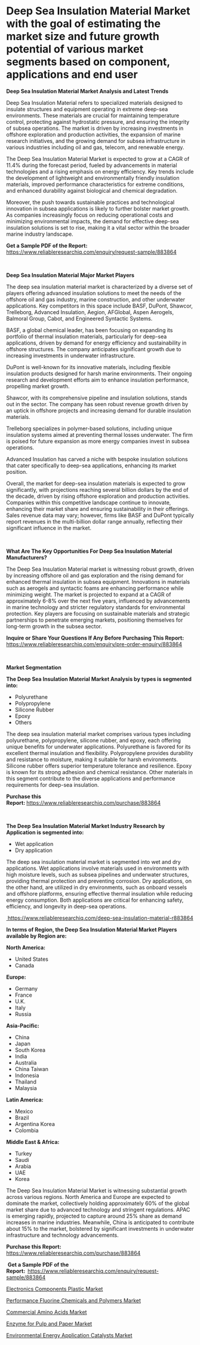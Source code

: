 <p><h1>Deep Sea Insulation Material Market with the goal of estimating the market size and future growth potential of various market segments based on component, applications and end user</h1></p><p><strong>Deep Sea Insulation Material Market Analysis and Latest Trends</strong></p>
<p><p>Deep Sea Insulation Material refers to specialized materials designed to insulate structures and equipment operating in extreme deep-sea environments. These materials are crucial for maintaining temperature control, protecting against hydrostatic pressure, and ensuring the integrity of subsea operations. The market is driven by increasing investments in offshore exploration and production activities, the expansion of marine research initiatives, and the growing demand for subsea infrastructure in various industries including oil and gas, telecom, and renewable energy.</p><p>The Deep Sea Insulation Material Market is expected to grow at a CAGR of 11.4% during the forecast period, fueled by advancements in material technologies and a rising emphasis on energy efficiency. Key trends include the development of lightweight and environmentally friendly insulation materials, improved performance characteristics for extreme conditions, and enhanced durability against biological and chemical degradation.</p><p>Moreover, the push towards sustainable practices and technological innovation in subsea applications is likely to further bolster market growth. As companies increasingly focus on reducing operational costs and minimizing environmental impacts, the demand for effective deep-sea insulation solutions is set to rise, making it a vital sector within the broader marine industry landscape.</p></p>
<p><strong>Get a Sample PDF of the Report:&nbsp;</strong> <a href="https://www.reliableresearchiq.com/enquiry/request-sample/883864?utm_campaign=1834&utm_medium=2&utm_source=Github&utm_content=ia&utm_term=02042025&utm_id=deep-sea-insulation-material">https://www.reliableresearchiq.com/enquiry/request-sample/883864</a></p>
<p>&nbsp;</p>
<p><strong>Deep Sea Insulation Material Major Market Players</strong></p>
<p><p>The deep sea insulation material market is characterized by a diverse set of players offering advanced insulation solutions to meet the needs of the offshore oil and gas industry, marine construction, and other underwater applications. Key competitors in this space include BASF, DuPont, Shawcor, Trelleborg, Advanced Insulation, Aegion, AFGlobal, Aspen Aerogels, Balmoral Group, Cabot, and Engineered Syntactic Systems.</p><p>BASF, a global chemical leader, has been focusing on expanding its portfolio of thermal insulation materials, particularly for deep-sea applications, driven by demand for energy efficiency and sustainability in offshore structures. The company anticipates significant growth due to increasing investments in underwater infrastructure.</p><p>DuPont is well-known for its innovative materials, including flexible insulation products designed for harsh marine environments. Their ongoing research and development efforts aim to enhance insulation performance, propelling market growth.</p><p>Shawcor, with its comprehensive pipeline and insulation solutions, stands out in the sector. The company has seen robust revenue growth driven by an uptick in offshore projects and increasing demand for durable insulation materials.</p><p>Trelleborg specializes in polymer-based solutions, including unique insulation systems aimed at preventing thermal losses underwater. The firm is poised for future expansion as more energy companies invest in subsea operations.</p><p>Advanced Insulation has carved a niche with bespoke insulation solutions that cater specifically to deep-sea applications, enhancing its market position.</p><p>Overall, the market for deep-sea insulation materials is expected to grow significantly, with projections reaching several billion dollars by the end of the decade, driven by rising offshore exploration and production activities. Companies within this competitive landscape continue to innovate, enhancing their market share and ensuring sustainability in their offerings. Sales revenue data may vary; however, firms like BASF and DuPont typically report revenues in the multi-billion dollar range annually, reflecting their significant influence in the market.</p></p>
<p>&nbsp;</p>
<p><strong>What Are The Key Opportunities For Deep Sea Insulation Material Manufacturers?</strong></p>
<p><p>The Deep Sea Insulation Material market is witnessing robust growth, driven by increasing offshore oil and gas exploration and the rising demand for enhanced thermal insulation in subsea equipment. Innovations in materials such as aerogels and syntactic foams are enhancing performance while minimizing weight. The market is projected to expand at a CAGR of approximately 6-8% over the next five years, influenced by advancements in marine technology and stricter regulatory standards for environmental protection. Key players are focusing on sustainable materials and strategic partnerships to penetrate emerging markets, positioning themselves for long-term growth in the subsea sector.</p></p>
<p><strong>Inquire or Share Your Questions If Any Before Purchasing This Report:</strong> <a href="https://www.reliableresearchiq.com/enquiry/pre-order-enquiry/883864?utm_campaign=1834&utm_medium=2&utm_source=Github&utm_content=ia&utm_term=02042025&utm_id=deep-sea-insulation-material">https://www.reliableresearchiq.com/enquiry/pre-order-enquiry/883864</a></p>
<p>&nbsp;</p>
<p><strong>Market Segmentation</strong></p>
<p><strong>The Deep Sea Insulation Material Market Analysis by types is segmented into:</strong></p>
<p><ul><li>Polyurethane</li><li>Polypropylene</li><li>Silicone Rubber</li><li>Epoxy</li><li>Others</li></ul></p>
<p><p>The deep sea insulation material market comprises various types including polyurethane, polypropylene, silicone rubber, and epoxy, each offering unique benefits for underwater applications. Polyurethane is favored for its excellent thermal insulation and flexibility. Polypropylene provides durability and resistance to moisture, making it suitable for harsh environments. Silicone rubber offers superior temperature tolerance and resilience. Epoxy is known for its strong adhesion and chemical resistance. Other materials in this segment contribute to the diverse applications and performance requirements for deep-sea insulation.</p></p>
<p><strong>Purchase this Report:&nbsp;</strong><a href="https://www.reliableresearchiq.com/purchase/883864?utm_campaign=1834&utm_medium=2&utm_source=Github&utm_content=ia&utm_term=02042025&utm_id=deep-sea-insulation-material">https://www.reliableresearchiq.com/purchase/883864</a></p>
<p>&nbsp;</p>
<p><strong>The Deep Sea Insulation Material Market Industry Research by Application is segmented into:</strong></p>
<p><ul><li>Wet application</li><li>Dry application</li></ul></p>
<p><p>The deep sea insulation material market is segmented into wet and dry applications. Wet applications involve materials used in environments with high moisture levels, such as subsea pipelines and underwater structures, providing thermal protection and preventing corrosion. Dry applications, on the other hand, are utilized in dry environments, such as onboard vessels and offshore platforms, ensuring effective thermal insulation while reducing energy consumption. Both applications are critical for enhancing safety, efficiency, and longevity in deep-sea operations.</p></p>
<p><a href="https://www.reliableresearchiq.com/deep-sea-insulation-material-r883864?utm_campaign=1834&utm_medium=2&utm_source=Github&utm_content=ia&utm_term=02042025&utm_id=deep-sea-insulation-material">&nbsp;https://www.reliableresearchiq.com/deep-sea-insulation-material-r883864</a></p>
<p><strong>In terms of Region, the Deep Sea Insulation Material Market Players available by Region are:</strong></p>
<p>
    <p> <strong> North America: </strong>
        <ul>
            <li>United States</li>
            <li>Canada</li>
        </ul>
        </p> 
    <p> <strong> Europe: </strong>
        <ul>
            <li>Germany</li>
            <li>France</li>
            <li>U.K.</li>
            <li>Italy</li>
            <li>Russia</li>
        </ul>
        </p> 
    <p> <strong> Asia-Pacific: </strong>
        <ul>
            <li>China</li>
            <li>Japan</li>
            <li>South Korea</li>
            <li>India</li>
            <li>Australia</li>
            <li>China Taiwan</li>
            <li>Indonesia</li>
            <li>Thailand</li>
            <li>Malaysia</li>
        </ul>
        </p> 
    <p> <strong> Latin America: </strong>
        <ul>
            <li>Mexico</li>
            <li>Brazil</li>
            <li>Argentina Korea</li>
            <li>Colombia</li>
        </ul>
        </p> 
    <p> <strong> Middle East & Africa: </strong>
        <ul>
            <li>Turkey</li>
            <li>Saudi</li>
            <li>Arabia</li>
            <li>UAE</li>
            <li>Korea</li>
        </ul>
    </p>
    </p>
<p><p>The Deep Sea Insulation Material Market is witnessing substantial growth across various regions. North America and Europe are expected to dominate the market, collectively holding approximately 60% of the global market share due to advanced technology and stringent regulations. APAC is emerging rapidly, projected to capture around 25% share as demand increases in marine industries. Meanwhile, China is anticipated to contribute about 15% to the market, bolstered by significant investments in underwater infrastructure and technology advancements.</p></p>
<p><strong>Purchase this Report: </strong><a href="https://www.reliableresearchiq.com/purchase/883864?utm_campaign=1834&utm_medium=2&utm_source=Github&utm_content=ia&utm_term=02042025&utm_id=deep-sea-insulation-material">https://www.reliableresearchiq.com/purchase/883864</a></p>
<p>&nbsp;<strong>Get a Sample PDF of the Report:&nbsp;&nbsp;</strong><a href="https://www.reliableresearchiq.com/enquiry/request-sample/883864?utm_campaign=1834&utm_medium=2&utm_source=Github&utm_content=ia&utm_term=02042025&utm_id=deep-sea-insulation-material">https://www.reliableresearchiq.com/enquiry/request-sample/883864</a></p>
<p><strong></strong></p>
<p><p><a href="https://github.com/biandnikelrs/Market-Research-Report-List-1/blob/main/electronics-components-plastic-market.md?utm_campaign=1834&utm_medium=2&utm_source=Github&utm_content=ia&utm_term=02042025&utm_id=deep-sea-insulation-material">Electronics Components Plastic Market</a></p><p><a href="https://github.com/tentandyik/Market-Research-Report-List-1/blob/main/performance-fluorine-chemicals-and-polymers-market.md?utm_campaign=1834&utm_medium=2&utm_source=Github&utm_content=ia&utm_term=02042025&utm_id=deep-sea-insulation-material">Performance Fluorine Chemicals and Polymers Market</a></p><p><a href="https://github.com/myongfranzcs/Market-Research-Report-List-1/blob/main/commercial-amino-acids-market.md?utm_campaign=1834&utm_medium=2&utm_source=Github&utm_content=ia&utm_term=02042025&utm_id=deep-sea-insulation-material">Commercial Amino Acids Market</a></p><p><a href="https://github.com/negrocybul4w/Market-Research-Report-List-1/blob/main/enzyme-for-pulp-and-paper-market.md?utm_campaign=1834&utm_medium=2&utm_source=Github&utm_content=ia&utm_term=02042025&utm_id=deep-sea-insulation-material">Enzyme for Pulp and Paper Market</a></p><p><a href="https://github.com/lonanweaseh4/Market-Research-Report-List-1/blob/main/environmental-energy-application-catalysts-market.md?utm_campaign=1834&utm_medium=2&utm_source=Github&utm_content=ia&utm_term=02042025&utm_id=deep-sea-insulation-material">Environmental Energy Application Catalysts Market</a></p></p>